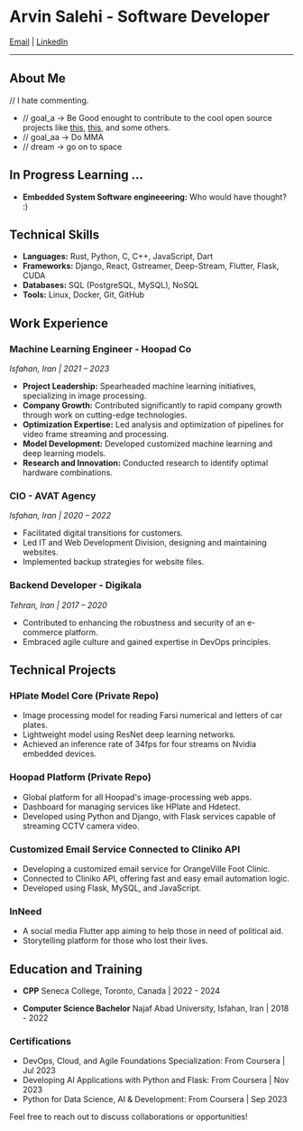 # Arvin Salehi - Software Developer

[Email](mailto:arvinsalehi99@gmail.com) | [LinkedIn](https://www.linkedin.com/in/arvin-salehi-55768120a/)

---
## About Me
// I hate commenting.
- // goal_a -> Be Good enought to contribute to the cool open source projects like [this](https://github.com/torvalds/linux), [this](https://github.com/riscv), and some others.
- // goal_aa -> Do MMA
- // dream -> go on to space

## In Progress Learning ...
- **Embedded System Software engineeering:** Who would have thought? :)

## Technical Skills
- **Languages:** Rust, Python, C, C++, JavaScript, Dart
- **Frameworks:** Django, React, Gstreamer, Deep-Stream, Flutter, Flask, CUDA
- **Databases:** SQL (PostgreSQL, MySQL), NoSQL
- **Tools:** Linux, Docker, Git, GitHub

## Work Experience

### Machine Learning Engineer - Hoopad Co
_Isfahan, Iran | 2021 – 2023_
- **Project Leadership:** Spearheaded machine learning initiatives, specializing in image processing.
- **Company Growth:** Contributed significantly to rapid company growth through work on cutting-edge technologies.
- **Optimization Expertise:** Led analysis and optimization of pipelines for video frame streaming and processing.
- **Model Development:** Developed customized machine learning and deep learning models.
- **Research and Innovation:** Conducted research to identify optimal hardware combinations.

### CIO - AVAT Agency
_Isfahan, Iran | 2020 – 2022_
- Facilitated digital transitions for customers.
- Led IT and Web Development Division, designing and maintaining websites.
- Implemented backup strategies for website files.

### Backend Developer - Digikala
_Tehran, Iran | 2017 – 2020_
- Contributed to enhancing the robustness and security of an e-commerce platform.
- Embraced agile culture and gained expertise in DevOps principles.

## Technical Projects

### HPlate Model Core (Private Repo)
- Image processing model for reading Farsi numerical and letters of car plates.
- Lightweight model using ResNet deep learning networks.
- Achieved an inference rate of 34fps for four streams on Nvidia embedded devices.

### Hoopad Platform (Private Repo)
- Global platform for all Hoopad's image-processing web apps.
- Dashboard for managing services like HPlate and Hdetect.
- Developed using Python and Django, with Flask services capable of streaming CCTV camera video.
  
### Customized Email Service Connected to Cliniko API
- Developing a customized email service for OrangeVille Foot Clinic.
- Connected to Cliniko API, offering fast and easy email automation logic.
- Developed using Flask, MySQL, and JavaScript.

### InNeed
- A social media Flutter app aiming to help those in need of political aid.
- Storytelling platform for those who lost their lives.


## Education and Training
- **CPP**
  Seneca College, Toronto, Canada | 2022 - 2024

- **Computer Science Bachelor**
  Najaf Abad University, Isfahan, Iran | 2018 - 2022

### Certifications
- DevOps, Cloud, and Agile Foundations Specialization: From Coursera | Jul 2023
- Developing AI Applications with Python and Flask: From Coursera | Nov 2023
- Python for Data Science, AI & Development: From Coursera | Sep 2023

Feel free to reach out to discuss collaborations or opportunities!
